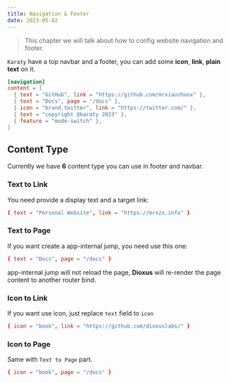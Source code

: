 ```yaml
---
title: Navigation & Footer
date: 2023-05-02
---
```


> This chapter we will talk about how to config website navigation and footer.

`Karaty` have a top navbar and a footer, you can add some **icon**, **link**, **plain text** on it.

```toml
[navigation]
content = [
  { text = "GitHub", link = "https://github.com/mrxiaozhuox" },
  { text = "Docs", page = "/docs" },
  { icon = "brand.twitter", link = "https://twitter.com/" },
  { text = "copyright @karaty 2023" },
  { feature = "mode-switch" },
]
```

## Content Type

Currently we have **6** content type you can use in footer and navbar.

### Text to Link

You need provide a display text and a target link:

```toml
{ text = "Personal Website", link = "https://mrxzx.info" }
```

### Text to Page

If you want create a app-internal jump, you need use this one:

```toml
{ text = "Docs", page = "/docs" }
```

app-internal jump will not reload the page, **Dioxus** will re-render the page content to another router bind.

### Icon to Link

If you want use icon, just replace `text` field to `icon`

```toml
{ icon = "book", link = "https://github.com/dioxuslabs/" }
```

### Icon to Page

Same with `Text to Page` part.

```toml
{ icon = "book", page = "/docs" }
```
